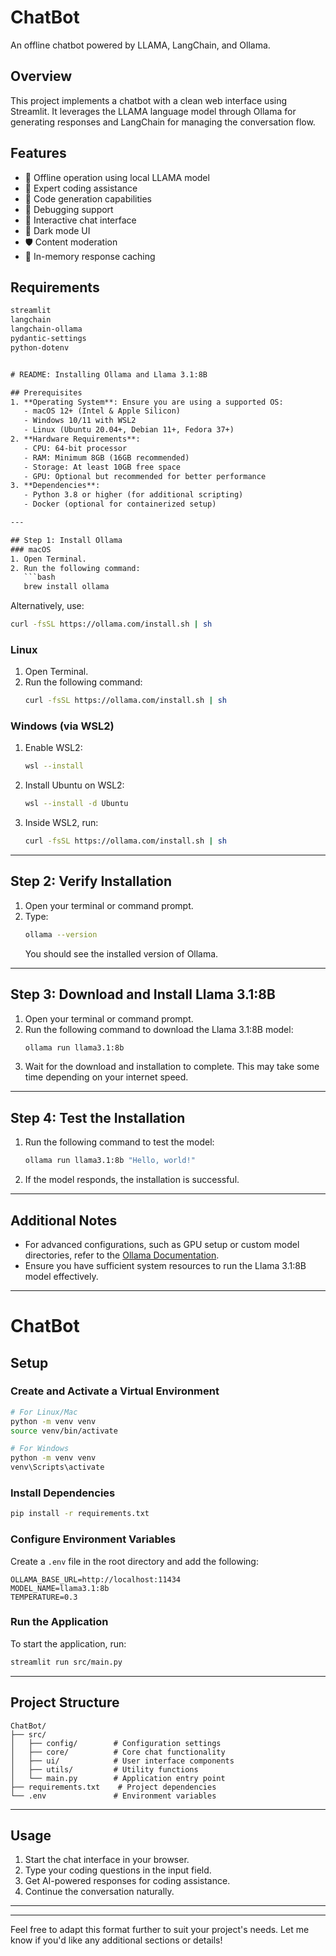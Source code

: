 # ChatBot

An offline chatbot powered by LLAMA, LangChain, and Ollama.

## Overview

This project implements a chatbot with a clean web interface using Streamlit. It leverages the LLAMA language model through Ollama for generating responses and LangChain for managing the conversation flow.

## Features

- 🤖 Offline operation using local LLAMA model
- 🎯 Expert coding assistance 
- 📝 Code generation capabilities
- 🐞 Debugging support
- 💬 Interactive chat interface
- 🎨 Dark mode UI
- 🛡️ Content moderation
- 💾 In-memory response caching

## Requirements

```txt
streamlit
langchain
langchain-ollama 
pydantic-settings
python-dotenv


# README: Installing Ollama and Llama 3.1:8B

## Prerequisites
1. **Operating System**: Ensure you are using a supported OS:
   - macOS 12+ (Intel & Apple Silicon)
   - Windows 10/11 with WSL2
   - Linux (Ubuntu 20.04+, Debian 11+, Fedora 37+)
2. **Hardware Requirements**:
   - CPU: 64-bit processor
   - RAM: Minimum 8GB (16GB recommended)
   - Storage: At least 10GB free space
   - GPU: Optional but recommended for better performance
3. **Dependencies**:
   - Python 3.8 or higher (for additional scripting)
   - Docker (optional for containerized setup)

---

## Step 1: Install Ollama
### macOS
1. Open Terminal.
2. Run the following command:
   ```bash
   brew install ollama
   ```
   Alternatively, use:
   ```bash
   curl -fsSL https://ollama.com/install.sh | sh
   ```

### Linux
1. Open Terminal.
2. Run the following command:
   ```bash
   curl -fsSL https://ollama.com/install.sh | sh
   ```

### Windows (via WSL2)
1. Enable WSL2:
   ```bash
   wsl --install
   ```
2. Install Ubuntu on WSL2:
   ```bash
   wsl --install -d Ubuntu
   ```
3. Inside WSL2, run:
   ```bash
   curl -fsSL https://ollama.com/install.sh | sh
   ```

---

## Step 2: Verify Installation
1. Open your terminal or command prompt.
2. Type:
   ```bash
   ollama --version
   ```
   You should see the installed version of Ollama.

---

## Step 3: Download and Install Llama 3.1:8B
1. Open your terminal or command prompt.
2. Run the following command to download the Llama 3.1:8B model:
   ```bash
   ollama run llama3.1:8b
   ```
3. Wait for the download and installation to complete. This may take some time depending on your internet speed.

---

## Step 4: Test the Installation
1. Run the following command to test the model:
   ```bash
   ollama run llama3.1:8b "Hello, world!"
   ```
2. If the model responds, the installation is successful.

---

## Additional Notes
- For advanced configurations, such as GPU setup or custom model directories, refer to the [Ollama Documentation](https://ollama.readthedocs.io/en/quickstart/).
- Ensure you have sufficient system resources to run the Llama 3.1:8B model effectively.

---

# ChatBot

## Setup

### Create and Activate a Virtual Environment
```bash
# For Linux/Mac
python -m venv venv
source venv/bin/activate

# For Windows
python -m venv venv
venv\Scripts\activate
```

### Install Dependencies
```bash
pip install -r requirements.txt
```

### Configure Environment Variables
Create a `.env` file in the root directory and add the following:
```
OLLAMA_BASE_URL=http://localhost:11434
MODEL_NAME=llama3.1:8b
TEMPERATURE=0.3
```

### Run the Application
To start the application, run:
```bash
streamlit run src/main.py
```

---

## Project Structure
```plaintext
ChatBot/
├── src/
│   ├── config/        # Configuration settings
│   ├── core/          # Core chat functionality 
│   ├── ui/            # User interface components
│   ├── utils/         # Utility functions
│   └── main.py        # Application entry point
├── requirements.txt    # Project dependencies
└── .env               # Environment variables
```

---

## Usage

1. Start the chat interface in your browser.
2. Type your coding questions in the input field.
3. Get AI-powered responses for coding assistance.
4. Continue the conversation naturally.

---


---

Feel free to adapt this format further to suit your project's needs. Let me know if you'd like any additional sections or details!

